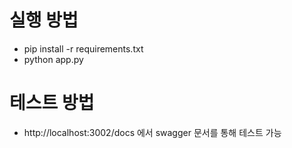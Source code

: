 # 실행 방법

- pip install -r requirements.txt
- python app.py

# 테스트 방법

- http://localhost:3002/docs 에서 swagger 문서를 통해 테스트 가능
